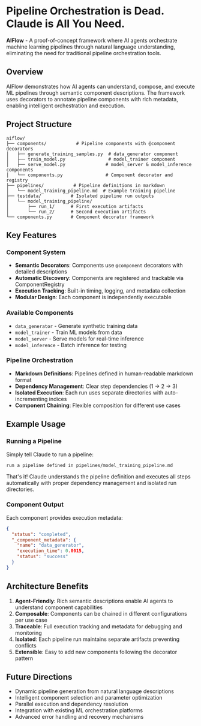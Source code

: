 # Pipeline Orchestration is Dead. Claude is All You Need.

**AIFlow** - A proof-of-concept framework where AI agents orchestrate machine learning pipelines through natural language understanding, eliminating the need for traditional pipeline orchestration tools.

## Overview

AIFlow demonstrates how AI agents can understand, compose, and execute ML pipelines through semantic component descriptions. The framework uses decorators to annotate pipeline components with rich metadata, enabling intelligent orchestration and execution.

## Project Structure

```
aiflow/
├── components/           # Pipeline components with @component decorators
│   ├── generate_training_samples.py  # data_generator component
│   ├── train_model.py                # model_trainer component  
│   ├── serve_model.py               # model_server & model_inference components
│   └── components.py                # Component decorator and registry
├── pipelines/           # Pipeline definitions in markdown
│   └── model_training_pipeline.md  # Example training pipeline
├── testdata/           # Isolated pipeline run outputs
│   └── model_training_pipeline/
│       ├── run_1/      # First execution artifacts
│       └── run_2/      # Second execution artifacts
└── components.py       # Component decorator framework
```

## Key Features

### Component System
- **Semantic Decorators**: Components use `@component` decorators with detailed descriptions
- **Automatic Discovery**: Components are registered and trackable via ComponentRegistry  
- **Execution Tracking**: Built-in timing, logging, and metadata collection
- **Modular Design**: Each component is independently executable

### Available Components
- `data_generator` - Generate synthetic training data
- `model_trainer` - Train ML models from data
- `model_server` - Serve models for real-time inference  
- `model_inference` - Batch inference for testing

### Pipeline Orchestration
- **Markdown Definitions**: Pipelines defined in human-readable markdown format
- **Dependency Management**: Clear step dependencies (1 → 2 → 3)
- **Isolated Execution**: Each run uses separate directories with auto-incrementing indices
- **Component Chaining**: Flexible composition for different use cases

## Example Usage

### Running a Pipeline
Simply tell Claude to run a pipeline:

```
run a pipeline defined in pipelines/model_training_pipeline.md
```

That's it! Claude understands the pipeline definition and executes all steps automatically with proper dependency management and isolated run directories.

### Component Output
Each component provides execution metadata:
```json
{
  "status": "completed",
  "_component_metadata": {
    "name": "data_generator", 
    "execution_time": 0.0015,
    "status": "success"
  }
}
```

## Architecture Benefits

1. **Agent-Friendly**: Rich semantic descriptions enable AI agents to understand component capabilities
2. **Composable**: Components can be chained in different configurations per use case
3. **Traceable**: Full execution tracking and metadata for debugging and monitoring  
4. **Isolated**: Each pipeline run maintains separate artifacts preventing conflicts
5. **Extensible**: Easy to add new components following the decorator pattern

## Future Directions

- Dynamic pipeline generation from natural language descriptions
- Intelligent component selection and parameter optimization
- Parallel execution and dependency resolution
- Integration with existing ML orchestration platforms
- Advanced error handling and recovery mechanisms